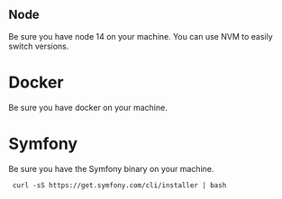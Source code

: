 ## Node

Be sure you have node 14 on your machine. You can use NVM to easily switch versions.

# Docker

Be sure you have docker on your machine.

# Symfony

Be sure you have the Symfony binary on your machine.

```
 curl -sS https://get.symfony.com/cli/installer | bash 
 ```
